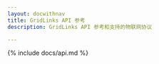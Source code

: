 ```yaml
---
layout: docwithnav
title: GridLinks API 参考
description: GridLinks API 参考和支持的物联网协议

---
```


{% include docs/api.md %}